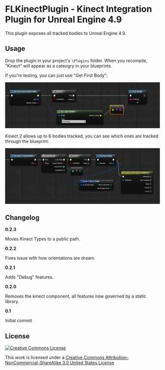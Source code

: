 # FLKinectPlugin - Kinect Integration Plugin for Unreal Engine 4.9

This plugin exposes all tracked bodies to Unreal Engine 4.9.

## Usage

Drop the plugin in your project's `\Plugins` folder. When you recompile, "Kinect" will appear as a cateogry in your blueprints.

If you're testing, you can just use "Get First Body":

![Get First Body](Resources/Readme/FirstBody.PNG)

Kinect 2 allows up to 6 bodies tracked, you can see which ones are tracked through the blueprint:

![Get First Body](Resources/Readme/Switch.PNG)

## Changelog

**0.2.3**

Moves Kinect Types to a public path.

**0.2.2**

Fixes issue with how orientations are drawn.

**0.2.1**

Adds "Debug" features.

**0.2.0**

Removes the kinect component, all features now governed by a static library.

**0.1**

Initial commit



## License
[![Creative Commons License](https://i.creativecommons.org/l/by-nc-sa/3.0/us/88x31.png)](http://creativecommons.org/licenses/by-nc-sa/3.0/us/)

This work is licensed under a [Creative Commons Attribution-NonCommercial-ShareAlike 3.0 United States License](http://creativecommons.org/licenses/by-nc-sa/3.0/us/)